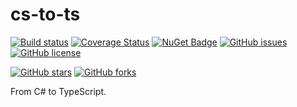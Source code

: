 # cs-to-ts

[![Build status](https://ci.appveyor.com/api/projects/status/mt39lws6eo92tys6?svg=true)](https://ci.appveyor.com/project/DogusTeknoloji/cs-to-ts)
[![Coverage Status](https://coveralls.io/repos/github/DogusTeknoloji/cs-to-ts/badge.svg?branch=master)](https://coveralls.io/github/DogusTeknoloji/cs-to-ts?branch=master)
[![NuGet Badge](https://buildstats.info/nuget/CsToTs)](https://www.nuget.org/packages/CsToTs/)
[![GitHub issues](https://img.shields.io/github/issues/DogusTeknoloji/CsToTs.svg)](https://github.com/DogusTeknoloji/CsToTs/issues)
[![GitHub license](https://img.shields.io/badge/license-MIT-blue.svg)](https://raw.githubusercontent.com/DogusTeknoloji/CsToTs/master/LICENSE)

[![GitHub stars](https://img.shields.io/github/stars/DogusTeknoloji/cs-to-ts.svg?style=social&label=Star)](https://github.com/DogusTeknoloji/cs-to-ts)
[![GitHub forks](https://img.shields.io/github/forks/DogusTeknoloji/cs-to-ts.svg?style=social&label=Fork)](https://github.com/DogusTeknoloji/cs-to-ts)

From C# to TypeScript.

